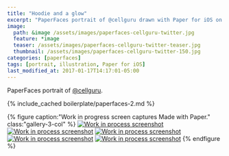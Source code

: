 ```yaml
---
title: "Hoodie and a glow"
excerpt: "PaperFaces portrait of @cellguru drawn with Paper for iOS on an iPad."
image: 
  path: &image /assets/images/paperfaces-cellguru-twitter.jpg 
  feature: *image
  teaser: /assets/images/paperfaces-cellguru-twitter-teaser.jpg
  thumbnail: /assets/images/paperfaces-cellguru-twitter-150.jpg
categories: [paperfaces]
tags: [portrait, illustration, Paper for iOS]
last_modified_at: 2017-01-17T14:17:01-05:00
---
```


PaperFaces portrait of [@cellguru](https://twitter.com/cellguru).

{% include_cached boilerplate/paperfaces-2.md %}

{% figure caption:"Work in progress screen captures Made with Paper." class:"gallery-3-col" %}
[![Work in process screenshot](/assets/images/paperfaces-cellguru-process-1-600.jpg)](/assets/images/paperfaces-cellguru-process-1-lg.jpg)
[![Work in process screenshot](/assets/images/paperfaces-cellguru-process-2-600.jpg)](/assets/images/paperfaces-cellguru-process-2-lg.jpg)
[![Work in process screenshot](/assets/images/paperfaces-cellguru-process-3-600.jpg)](/assets/images/paperfaces-cellguru-process-3-lg.jpg)
[![Work in process screenshot](/assets/images/paperfaces-cellguru-process-4-600.jpg)](/assets/images/paperfaces-cellguru-process-4-lg.jpg)
[![Work in process screenshot](/assets/images/paperfaces-cellguru-process-5-600.jpg)](/assets/images/paperfaces-cellguru-process-5-lg.jpg)
{% endfigure %}

